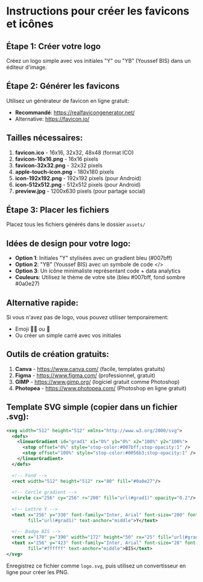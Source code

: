 # Instructions pour créer les favicons et icônes

## Étape 1: Créer votre logo
Créez un logo simple avec vos initiales "Y" ou "YB" (Youssef BIS) dans un éditeur d'image.

## Étape 2: Générer les favicons
Utilisez un générateur de favicon en ligne gratuit:
- **Recommandé**: https://realfavicongenerator.net/
- Alternative: https://favicon.io/

## Tailles nécessaires:
1. **favicon.ico** - 16x16, 32x32, 48x48 (format ICO)
2. **favicon-16x16.png** - 16x16 pixels
3. **favicon-32x32.png** - 32x32 pixels
4. **apple-touch-icon.png** - 180x180 pixels
5. **icon-192x192.png** - 192x192 pixels (pour Android)
6. **icon-512x512.png** - 512x512 pixels (pour Android)
7. **preview.jpg** - 1200x630 pixels (pour partage social)

## Étape 3: Placer les fichiers
Placez tous les fichiers générés dans le dossier `assets/`

## Idées de design pour votre logo:
- **Option 1**: Initiales "Y" stylisées avec un gradient bleu (#007bff)
- **Option 2**: "YB" (Youssef BIS) avec un symbole de code </>
- **Option 3**: Un icône minimaliste représentant code + data analytics
- **Couleurs**: Utilisez le thème de votre site (bleu #007bff, fond sombre #0a0e27)

## Alternative rapide:
Si vous n'avez pas de logo, vous pouvez utiliser temporairement:
- Emoji 👨‍💻 ou 💼
- Ou créer un simple carré avec vos initiales

## Outils de création gratuits:
1. **Canva** - https://www.canva.com/ (facile, templates gratuits)
2. **Figma** - https://www.figma.com/ (professionnel, gratuit)
3. **GIMP** - https://www.gimp.org/ (logiciel gratuit comme Photoshop)
4. **Photopea** - https://www.photopea.com/ (Photoshop en ligne gratuit)

## Template SVG simple (copier dans un fichier .svg):
```svg
<svg width="512" height="512" xmlns="http://www.w3.org/2000/svg">
  <defs>
    <linearGradient id="grad1" x1="0%" y1="0%" x2="100%" y2="100%">
      <stop offset="0%" style="stop-color:#007bff;stop-opacity:1" />
      <stop offset="100%" style="stop-color:#0056b3;stop-opacity:1" />
    </linearGradient>
  </defs>
  
  <!-- Fond -->
  <rect width="512" height="512" rx="80" fill="#0a0e27"/>
  
  <!-- Cercle gradient -->
  <circle cx="256" cy="256" r="200" fill="url(#grad1)" opacity="0.2"/>
  
  <!-- Lettre Y -->
  <text x="256" y="330" font-family="Inter, Arial" font-size="280" font-weight="bold" 
        fill="url(#grad1)" text-anchor="middle">Y</text>
  
  <!-- Badge BIS -->
  <rect x="170" y="390" width="172" height="50" rx="25" fill="url(#grad1)"/>
  <text x="256" y="423" font-family="Inter, Arial" font-size="28" font-weight="600" 
        fill="#ffffff" text-anchor="middle">BIS</text>
</svg>
```

Enregistrez ce fichier comme `logo.svg`, puis utilisez un convertisseur en ligne pour créer les PNG.
